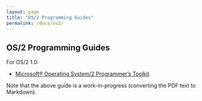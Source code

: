 ```yaml
---
layout: page
title: "OS/2 Programming Guides"
permalink: /docs/os2/
---
```


OS/2 Programming Guides
---

For OS/2 1.0:

* [Microsoft® Operating System/2 Programmer’s Toolkit](/docs/os2/microsoft/1.0/)

Note that the above guide is a work-in-progress (converting the PDF text to Markdown).
